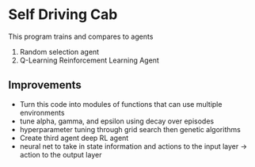 # Self Driving Cab

This program trains and compares to agents
 1. Random selection agent
 2. Q-Learning Reinforcement Learning Agent

## Improvements
 - Turn this code into modules of functions that can use multiple environments
 - tune alpha, gamma, and epsilon using decay over episodes
 - hyperparameter tuning through grid search then genetic algorithms
 - Create third agent deep RL agent
  - neural net to take in state information and actions to the input layer -> action to the output layer


